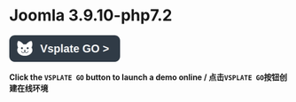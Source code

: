 # Joomla 3.9.10-php7.2

<a href="https://www.vsplate.com/?docker-compose=https://github.com/vsplate/dcenvs/joomla/3.9.10-php7.2"><img alt="VSPLATE GO" src="https://raw.githubusercontent.com/vsplate/images/master/vsgo_btn.png" width="200px"></a>

**Click the `VSPLATE GO` button to launch a demo online / 点击`VSPLATE GO`按钮创建在线环境**